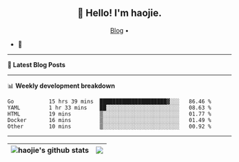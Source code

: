 <h2 align="center">👋 Hello! I'm haojie.</h2>
<p align="center">
  <a href="https://aoyouer.com">Blog</a> •
</p>


- 🔭 


-------

**📝 Latest Blog Posts**


-------

📊 **Weekly development breakdown**
<!--START_SECTION:waka-->

```text
Go           15 hrs 39 mins  █████████████████████▓░░░   86.46 %
YAML         1 hr 33 mins    ██░░░░░░░░░░░░░░░░░░░░░░░   08.63 %
HTML         19 mins         ▒░░░░░░░░░░░░░░░░░░░░░░░░   01.77 %
Docker       16 mins         ▒░░░░░░░░░░░░░░░░░░░░░░░░   01.49 %
Other        10 mins         ▒░░░░░░░░░░░░░░░░░░░░░░░░   00.92 %
```

<!--END_SECTION:waka-->

-------



| <img align="center" src="https://github-readme-stats.vercel.app/api?username=haojie06&show_icons=true&theme=graywhite&show_icons=true&count_private=true&include_all_commits=true&hide_border=true" alt="haojie's github stats" /> | <img align="center" src="https://github-readme-stats.vercel.app/api/top-langs/?username=haojie06&layout=compact&theme=graywhite&hide_border=true&hide=css,html" /> |
| ------------- | ------------- |


